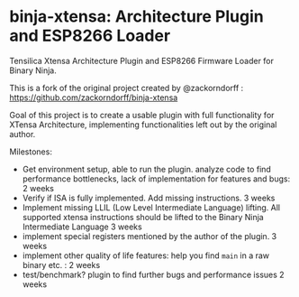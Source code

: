 # binja-xtensa: Architecture Plugin and ESP8266 Loader

Tensilica Xtensa Architecture Plugin and ESP8266 Firmware Loader for Binary
Ninja.

This is a fork of the original project created by @zackorndorff : https://github.com/zackorndorff/binja-xtensa

Goal of this project is to create a usable plugin with full functionality for XTensa Architecture, implementing functionalities left out by the original author.

Milestones:
  - Get environment setup, able to run the plugin. analyze code to find performance bottlenecks, lack of implementation for features and bugs: 2 weeks
  - Verify if ISA is fully implemented. Add missing instructions. 3 weeks
  - Implement missing LLIL (Low Level Intermediate Language) lifting. All supported xtensa instructions should be lifted to the Binary Ninja Intermediate Language 3 weeks
  - implement special registers mentioned by the author of the plugin. 3 weeks
  - implement other quality of life features: help you find `main` in a raw binary etc. : 2 weeks
  - test/benchmark? plugin to find further bugs and performance issues 2 weeks

